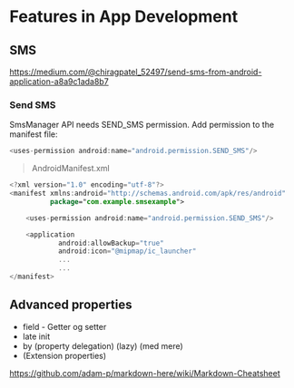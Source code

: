 # Features in App Development

## SMS
https://medium.com/@chiragpatel_52497/send-sms-from-android-application-a8a9c1ada8b7

### Send SMS

SmsManager API needs SEND_SMS permission. Add permission to the manifest file:
```kotlin
<uses-permission android:name="android.permission.SEND_SMS"/>
```

> AndroidManifest.xml
```Kotlin
<?xml version="1.0" encoding="utf-8"?>
<manifest xmlns:android="http://schemas.android.com/apk/res/android"
          package="com.example.smsexample">

    <uses-permission android:name="android.permission.SEND_SMS"/>

    <application
            android:allowBackup="true"
            android:icon="@mipmap/ic_launcher" 
            ...
            ...
</manifest>
```

## Advanced properties
* field - Getter og setter
* late init
* by (property delegation) (lazy) (med mere)
* (Extension properties)


https://github.com/adam-p/markdown-here/wiki/Markdown-Cheatsheet
